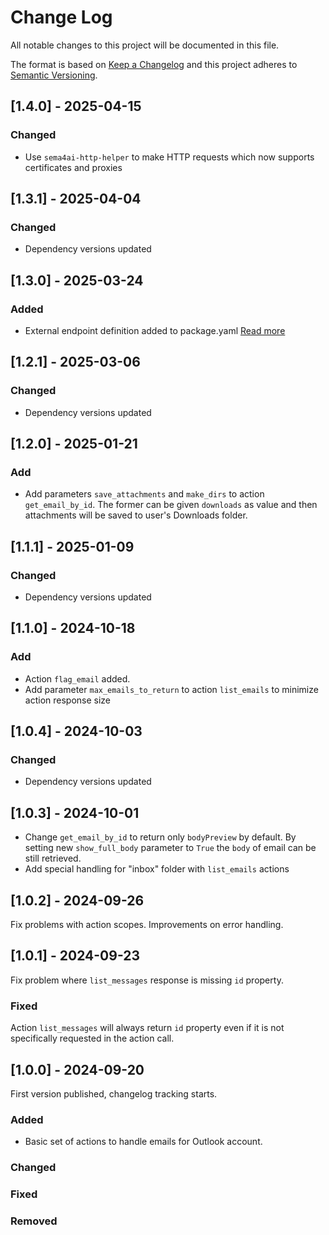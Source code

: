 # Change Log

All notable changes to this project will be documented in this file.

The format is based on [Keep a Changelog](http://keepachangelog.com/)
and this project adheres to [Semantic Versioning](http://semver.org/).

## [1.4.0] - 2025-04-15

### Changed

- Use `sema4ai-http-helper` to make HTTP requests which now supports certificates and proxies

## [1.3.1] - 2025-04-04

### Changed

- Dependency versions updated

## [1.3.0] - 2025-03-24

### Added

- External endpoint definition added to package.yaml [Read more](https://sema4.ai/docs/team-edition/marketplace/snowflake-admin#managing-external-access)

## [1.2.1] - 2025-03-06

### Changed

- Dependency versions updated

## [1.2.0] - 2025-01-21

### Add

- Add parameters `save_attachments` and `make_dirs` to action `get_email_by_id`.
  The former can be given `downloads` as value and then attachments will be saved
  to user's Downloads folder.

## [1.1.1] - 2025-01-09

### Changed

- Dependency versions updated

## [1.1.0] - 2024-10-18

### Add

- Action `flag_email` added.
- Add parameter `max_emails_to_return` to action `list_emails` to minimize action response size

## [1.0.4] - 2024-10-03

### Changed

- Dependency versions updated

## [1.0.3] - 2024-10-01

- Change `get_email_by_id` to return only `bodyPreview` by default.
  By setting new `show_full_body` parameter to `True` the `body` of email can be
  still retrieved.
- Add special handling for "inbox" folder with `list_emails` actions

## [1.0.2] - 2024-09-26

Fix problems with action scopes. Improvements on error handling.

## [1.0.1] - 2024-09-23

Fix problem where `list_messages` response is missing `id` property.

### Fixed

Action `list_messages` will always return `id` property even if it
is not specifically requested in the action call.

## [1.0.0] - 2024-09-20

First version published, changelog tracking starts.

### Added

- Basic set of actions to handle emails for Outlook account.

### Changed

### Fixed

### Removed
